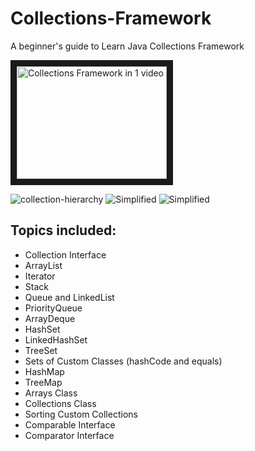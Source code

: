 # Collections-Framework
A beginner's guide to Learn Java Collections Framework

<a href="https://www.youtube.com/watch?v=rzA7UJ-hQn4" target="_blank"><img src="https://img.youtube.com/vi/rzA7UJ-hQn4/0.jpg" 
alt="Collections Framework in 1 video" width="240" height="180" border="10" /></a>

![collection-hierarchy](https://static.javatpoint.com/images/java-collection-hierarchy.png?raw=true)
![Simplified](https://www.logicbig.com/tutorials/core-java-tutorial/java-collections/java-collection-cheatsheet/images/collection-opts.png?raw=true)
![Simplified](https://github.com/SafiBadi/Collections-Framework/blob/master/img/Screenshot%20(65).png?raw=true)


## Topics included:

* Collection Interface
* ArrayList
* Iterator
* Stack
* Queue and LinkedList
* PriorityQueue
* ArrayDeque
* HashSet
* LinkedHashSet
* TreeSet
* Sets of Custom Classes (hashCode and equals)
* HashMap
* TreeMap
* Arrays Class
* Collections Class
* Sorting Custom Collections
* Comparable Interface
* Comparator Interface
